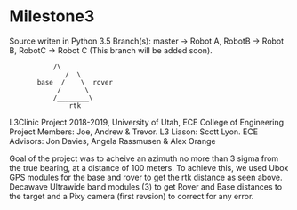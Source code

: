 # Milestone3
Source writen in Python 3.5 
Branch(s):
	master -> Robot A,
	RobotB -> Robot B,
	RobotC -> Robot C (This branch will be added soon).

		       /\
                  /  \
           base  /    \  rover
                /      \
               /________\
                   rtk
L3Clinic Project 2018-2019, University of Utah, ECE College of Engineering
Project Members: Joe, Andrew & Trevor. L3 Liason: Scott Lyon.
ECE Advisors: Jon Davies, Angela Rassmusen & Alex Orange

Goal of the project was to acheive an azimuth no more than 3 sigma from the true bearing, at a distance of 100 meters. To achieve this, we used Ubox GPS modules for the base and rover to get the rtk distance as seen above.
Decawave Ultrawide band modules (3) to get Rover and Base distances to the target and a Pixy camera (first revsion) to correct for any error.
